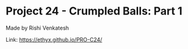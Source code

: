 # Project 24 - Crumpled Balls: Part 1
Made by Rishi Venkatesh

Link: https://ethyx.github.io/PRO-C24/

